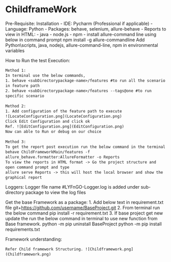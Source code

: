 # ChildframeWork

Pre-Requisite:
Installation
    - IDE: Pycharm (Professional if applicable) 
    - Language: Python
    - Packages: behave, selenium, allure-behave
    - Reports to view in HTML:
      - java
      - node.js
      - npm
      - install allure-command line using below in command prompt
        npm install -g allure-commandline
    Add Python\scripts, java, nodejs, allure-command-line, npm in environmental variables

How to Run the test Execution:
    
    Method 1:
    In terminal use the below commands,
    1. behave <subDirectorypackage-name>/features #to run all the scenario in feature path
    2. behave <subDirectorypackage-name>/features --tags@one #to run specific scenario
    
    Method 2:
    1. Add configuration of the feature path to execute
    ![LocateConfiguration.png](LocateConfiguration.png)
    Click Edit Configuration and click ok
    Ref. ![EditConfiguration.png](EditConfiguration.png) 
    Now can able to Run or debug on our choice
    
    Method 3:
    To get the report post execution run the below command in the terminal
    behave ChildFrameworkMain/features -f allure_behave.formatter:AllureFormatter -o Reports
    To view the reports in HTML format -> Go the project structure and open command prompt and type
    allure serve Reports -> this will host the local browser and show the graphical report

Loggers:
    Logger file name #LYFnGO-Logger.log is added under sub-directory package to view the log files

Get the base Framework as a package:
    1. Add below text in requirement.txt file 
    git+https://github.com/username/BaseProject.git
    2. From terminal run the below command
    pip install -r requirement.txt
    3. If base project get new update the run the below command in terminal to use new function from Base framework.
    python -m pip uninstall BaseProject
    python -m pip install requirements.txt
    

Framework understanding:
    
    Refer Child framework Structuring. ![Childframework.png](Childframework.png)




    
    